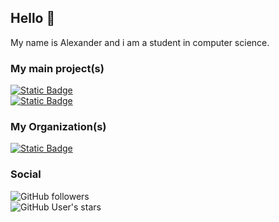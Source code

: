 ## Hello :wave:
My name is Alexander and i am a student in computer science. 

### My main project(s)
[![Static Badge](https://img.shields.io/badge/Librairy_to_make_2d_game_%E2%87%BE%0A-Bbop_Library-green?style=for-the-badge&logo=c%2B%2B&color=rgb(255%2C0%2C127))](https://github.com/Alexander7474/Bbop-Library)<br>
[![Static Badge](https://img.shields.io/badge/2d_game_%E2%87%BE%0A-Deos_Fuge-green?style=for-the-badge&logo=nintendo-3ds&color=rgb(255%2C255%2C0))](https://github.com/Alexander7474/Deos-Fuge)

### My Organization(s)
[![Static Badge](https://img.shields.io/badge/Students_group_%E2%87%BE%0A-Bbop_Team-no?style=for-the-badge&logo=codecademy&color=rgb(0%2C255%2C255))](https://github.com/Bbop-Team)

### Social
![GitHub followers](https://img.shields.io/github/followers/Alexander7474?style=social) <br>
![GitHub User's stars](https://img.shields.io/github/stars/Alexander7474)
